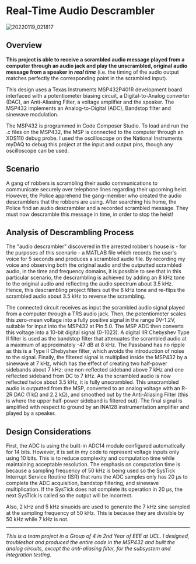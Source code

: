 # Real-Time Audio Descrambler

![20220119_021817](https://user-images.githubusercontent.com/73920832/150238612-9ad2512e-82f9-4f44-951c-f0ceea7d534d.jpg)

## Overview
**This project is able to receive a scrambled audio message played from a computer through an audio jack and play the unscrambled, original audio message from a speaker in *real time*** (i.e. the timing of the audio output matches perfectly the corresponding point in the scrambled input).

This design uses a Texas Instruments MSP432P401R development board interfaced with a potentiometer biasing circuit, a Digital-to-Analog converter (DAC), an Anti-Aliasing Filter, a voltage amplifier and the speaker. The MSP432 implements an Analog-to-Digital (ADC), Bandstop filter and sinewave modulation.

The MSP432 is programmed in Code Composer Studio. To load and run the .c files on the MSP432, the MSP is connected to the computer through an XDS110 debug probe. I used the oscilloscope on the National Instruments myDAQ to debug this project at the input and output pins, though any oscilloscope can be used.

## Scenario
A gang of robbers is scrambling their audio communications to communicate securely over telephone lines regarding their upcoming heist. However, the Police apprehend the gang-member who created the audio descramblers that the robbers are using. After searching his home, the Police find an audio descrambler and a recorded scrambled message. They must now descramble this message in time, in order to stop the heist!

## Analysis of Descrambling Process
The "audio descrambler" discovered in the arrested robber's house is - for the purposes of this scenario - a MATLAB file which records the user's voice for 5 seconds and produces a scrambled audio file. By recording my voice and observing both the original audio and the outputted scrambled audio, in the time and frequency domains, it is possible to see that in this particular scenario, the descrambling is achieved by adding an 8 kHz tone to the original audio and reflecting the audio spectrum about 3.5 kHz. Hence, this descrambling project filters out the 8 kHz tone and re-flips the scrambled audio about 3.5 kHz to reverse the scrambling.

The connected circuit receives as input the scrambled audio signal played from a computer through a TRS audio jack. Then, the potentiometer scales this zero-mean voltage into a fully positive signal in the range 0V-1.2V, suitable for input into the MSP432 at Pin 5.0. The MSP ADC then converts this voltage into a 10-bit digital signal (0-1023). A digital IIR Chebyshev Type II filter is used as the bandstop filter that attenuates the scrambled audio at a maximum of approximately -47 dB at 8 kHz. The Passband has no ripple as this is a Type II Chebyshev filter, which avoids the introduction of noise to the signal. Finally, the filtered signal is multiplied inside the MSP432 by a sinewave at 7 kHz, which has the effect of creating two half-power sidebands about 7 kHz: one non-reflected sideband above 7 kHz and one reflected sideband from DC to 7 kHz. As the scrambled audio is now reflected twice about 3.5 kHz, it is fully unscrambled. This unscrambled audio is outputted from the MSP, converted to an analog voltage with an R-2R DAC (1 kΩ and 2.2 kΩ), and smoothed out by the Anti-Aliasing Filter (this is where the upper half-power sideband is filtered out). The final signal is amplified with respect to ground by an INA128 instrumentation amplifier and played by a speaker.

## Design Considerations
First, the ADC is using the built-in ADC14 module configured automatically for 14 bits. However, it is set in my code to represent voltage inputs only using 10 bits. This is to reduce complexity and computation time while maintaining acceptable resolution. The emphasis on computation time is because a sampling frequency of 50 kHz is being used so the SysTick Interrupt Service Routine (ISR) that runs the ADC samples only has 20 μs to complete the ADC acquisition, bandstop filtering, and sinewave multiplication. If the SysTick does not complete its operation in 20 μs, the next SysTick is called so the output will be incorrect.

Also, 2 kHz and 5 kHz sinuoids are used to generate the 7 kHz sine sampled at the sampling frequency of 50 kHz. This is because they are divisible by 50 kHz while 7 kHz is not.


__________________________________________
*This is a team project in a Group of 4 in 2nd Year of EEE at UCL. I designed, troubleshot and produced the entire code in the MSP432 and built the analog circuits, except the anti-aliasing filter, for the subsystem and integration testing.*
